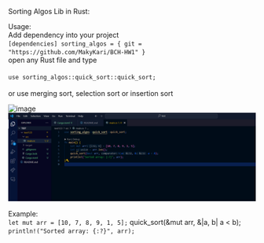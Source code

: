 Sorting Algos Lib in Rust:

Usage: <br>
Add dependency into your project<br>
		```
		[dependencies]
		sorting_algos = { git = "https://github.com/MakyKari/BCH-HW1" }
  		```
<br>
open any Rust file and type<br><br>
	```use sorting_algos::quick_sort::quick_sort;```<br><br>
or use merging sort, selection sort or insertion sort

![image](https://github.com/MakyKari/BCH-HW1/assets/119777671/e6337de6-c8db-4912-bcc2-bf8921d19161)
![image2](image.png)

Example: <br>
    ```
    let mut arr = [10, 7, 8, 9, 1, 5];
    ```
    quick_sort(&mut arr, &|a, b| a < b);
    ```
    println!("Sorted array: {:?}", arr);
    ```
